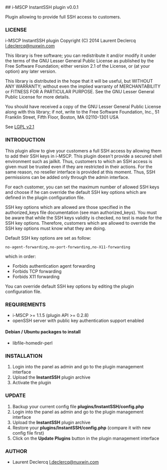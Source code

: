 ## i-MSCP InstantSSH  plugin v0.0.1

Plugin allowing to provide full SSH access to customers.

### LICENSE

 i-MSCP InstantSSH plugin
 Copyright (C) 2014 Laurent Declercq <l.declercq@nuxwin.com>

 This library is free software; you can redistribute it and/or
 modify it under the terms of the GNU Lesser General Public
 License as published by the Free Software Foundation; either
 version 2.1 of the License, or (at your option) any later version.

 This library is distributed in the hope that it will be useful,
 but WITHOUT ANY WARRANTY; without even the implied warranty of
 MERCHANTABILITY or FITNESS FOR A PARTICULAR PURPOSE.  See the GNU
 Lesser General Public License for more details.

 You should have received a copy of the GNU Lesser General Public
 License along with this library; if not, write to the Free Software
 Foundation, Inc., 51 Franklin Street, Fifth Floor, Boston, MA  02110-1301  USA

 See [LGPL v2.1](http://www.gnu.org/licenses/lgpl-2.1.txt "LGPL v2.1")

### INTRODUCTION

This plugin allow to give your customers a full SSH access by allowing them to add their SSH keys in i-MSCP. This plugin
doesn't provide a secured shell environment such as jailkit. Thus, customers to which an SSH access is given must be
trusted even if they are restricted in their actions. For the same reason, no reseller interface is provided at this
moment. Thus, SSH permissions can be added only through the admin interface.

For each customer, you can set the maximum number of allowed SSH keys and choose if he can override the default SSH key
options which are defined in the plugin configuration file.

SSH key options which are allowed are those specified in the authorized_keys file documentation (see man authorized_keys).
You must be aware that while the SSH keys validity is checked, no test is made for the SSH key options. Therefore,
customers which are allowed to override the SSH key options must know what they are doing.

Default SSH key options are set as follow:

	no-agent-forwarding,no-port-forwarding,no-X11-forwarding

which in order:

* Forbids authentication agent forwarding
* Forbids TCP forwarding
* Forbids X11 forwarding

You can override default SSH key options by editing the plugin configuration file.

### REQUIREMENTS

* i-MSCP >= 1.1.5 (plugin API >= 0.2.8)
* openSSH server with public key authentication support enabled

#### Debian / Ubuntu packages to install

* libfile-homedir-perl

### INSTALLATION

1. Login into the panel as admin and go to the plugin management interface
2. Upload the **InstantSSH** plugin archive
3. Activate the plugin

### UPDATE

1. Backup your current config file **plugins/InstantSSH/config.php**
2. Login into the panel as admin and go to the plugin management interface
3. Upload the **InstantSSH** plugin archive
4. Restore your **plugins/InstantSSH/config.php** (compare it with new config file first)
5. Click on the **Update Plugins** button in the plugin management interface

### AUTHOR

 * Laurent Declercq <l.declercq@nuxwin.com>
